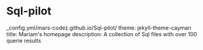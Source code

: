 # Sql-pilot


_config.yml/mars-codez.github.io/Sql-pilot/
theme: jekyll-theme-cayman
title: Mariam's homepage
description: A collection of Sql files with over 100 querie results
